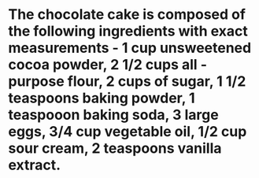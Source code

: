 # The chocolate cake is composed of the following ingredients with exact measurements - 1 cup unsweetened cocoa powder, 2 1/2 cups all - purpose flour, 2 cups of sugar, 1 1/2 teaspoons baking powder, 1 teaspooon baking soda, 3 large eggs, 3/4 cup vegetable oil, 1/2 cup sour cream, 2 teaspoons vanilla extract. 